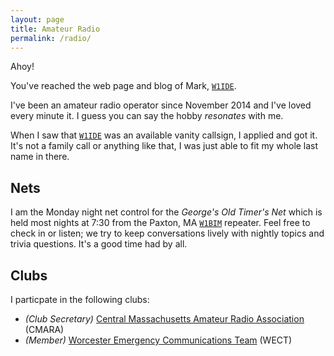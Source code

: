 ```yaml
---
layout: page
title: Amateur Radio
permalink: /radio/
---
```


Ahoy!

You've reached the web page and blog of Mark, [`W1IDE`](http://wireless2.fcc.gov/UlsApp/UlsSearch/license.jsp?licKey=3653670).

I've been an amateur radio operator since November 2014 and I've loved every minute it. I guess you can say the hobby *resonates* with me.

When I saw that [`W1IDE`](http://wireless2.fcc.gov/UlsApp/UlsSearch/license.jsp?licKey=3653670) was an available vanity callsign, I applied and got it. It's not a family call or anything like that, I was just able to fit my whole last name in there.

## Nets

I am the Monday night net control for the *George's Old Timer's Net* which is held most nights at 7:30 from the Paxton, MA [`W1BIM`](http://www.cmara.org/) repeater. Feel free to check in or listen; we try to keep conversations lively with nightly topics and trivia questions. It's a good time had by all.

## Clubs

I particpate in the following clubs:

* *(Club Secretary)* [Central Massachusetts Amateur Radio Association](http://www.cmara.org) (CMARA)
* *(Member)* [Worcester Emergency Communications Team](http://www.wect.org/) (WECT)
